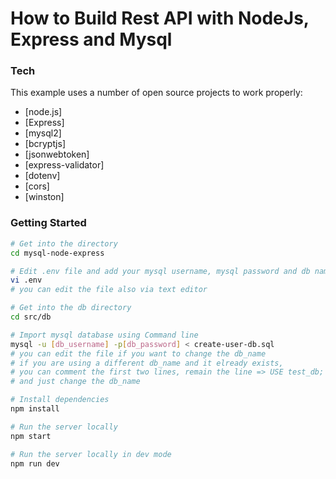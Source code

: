 # How to Build Rest API with NodeJs, Express and Mysql

### Tech

This example uses a number of open source projects to work properly:

* [node.js]
* [Express]
* [mysql2]
* [bcryptjs]
* [jsonwebtoken]
* [express-validator]
* [dotenv]
* [cors]
* [winston]

### Getting Started

``` sh
# Get into the directory
cd mysql-node-express

# Edit .env file and add your mysql username, mysql password and db name
vi .env
# you can edit the file also via text editor

# Get into the db directory
cd src/db

# Import mysql database using Command line
mysql -u [db_username] -p[db_password] < create-user-db.sql
# you can edit the file if you want to change the db_name
# if you are using a different db_name and it elready exists,
# you can comment the first two lines, remain the line => USE test_db;
# and just change the db_name

# Install dependencies
npm install

# Run the server locally
npm start

# Run the server locally in dev mode
npm run dev
